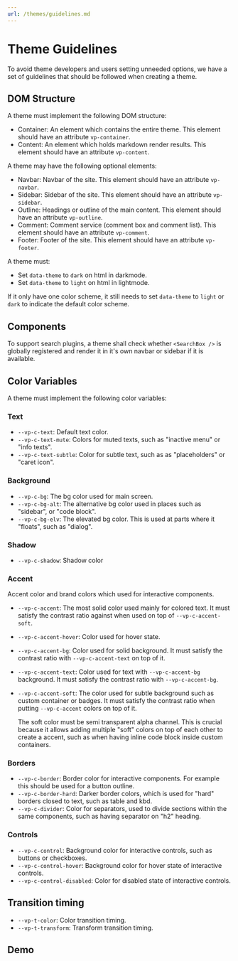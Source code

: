 ```yaml
---
url: /themes/guidelines.md
---
```

# Theme Guidelines

To avoid theme developers and users setting unneeded options, we have a set of guidelines that should be followed when creating a theme.

## DOM Structure

A theme must implement the following DOM structure:

* Container: An element which contains the entire theme. This element should have an attribute `vp-container`.
* Content: An element which holds markdown render results. This element should have an attribute `vp-content`.

A theme may have the following optional elements:

* Navbar: Navbar of the site. This element should have an attribute `vp-navbar`.
* Sidebar: Sidebar of the site. This element should have an attribute `vp-sidebar`.
* Outline: Headings or outline of the main content. This element should have an attribute `vp-outline`.
* Comment: Comment service (comment box and comment list). This element should have an attribute `vp-comment`.
* Footer: Footer of the site. This element should have an attribute `vp-footer`.

A theme must:

* Set `data-theme` to `dark` on html in darkmode.
* Set `data-theme` to `light` on html in lightmode.

If it only have one color scheme, it still needs to set `data-theme` to `light` or `dark` to indicate the default color scheme.

## Components

To support search plugins, a theme shall check whether `<SearchBox />` is globally registered and render it in it's own navbar or sidebar if it is available.

## Color Variables

A theme must implement the following color variables:

### Text

* `--vp-c-text`: Default text color.
* `--vp-c-text-mute`: Colors for muted texts, such as "inactive menu" or "info texts".
* `--vp-c-text-subtle`: Color for subtle text, such as as "placeholders" or "caret icon".

### Background

* `--vp-c-bg`: The bg color used for main screen.
* `--vp-c-bg-alt`: The alternative bg color used in places such as "sidebar", or "code block".
* `--vp-c-bg-elv`: The elevated bg color. This is used at parts where it "floats", such as "dialog".

### Shadow

* `--vp-c-shadow`: Shadow color

### Accent

Accent color and brand colors which used for interactive components.

* `--vp-c-accent`: The most solid color used mainly for colored text. It must satisfy the contrast ratio against when used on top of `--vp-c-accent-soft`.
* `--vp-c-accent-hover`: Color used for hover state.
* `--vp-c-accent-bg`: Color used for solid background. It must satisfy the contrast ratio with `--vp-c-accent-text` on top of it.
* `--vp-c-accent-text`: Color used for text with `--vp-c-accent-bg` background. It must satisfy the contrast ratio with `--vp-c-accent-bg`.
* `--vp-c-accent-soft`: The color used for subtle background such as custom container or badges. It must satisfy the contrast ratio when putting `--vp-c-accent` colors on top of it.

  The soft color must be semi transparent alpha channel. This is crucial because it allows adding multiple "soft" colors on top of each other to create a accent, such as when having inline code block inside custom containers.

### Borders

* `--vp-c-border`: Border color for interactive components. For example this should be used for a button outline.
* `--vp-c-border-hard`: Darker border colors, which is used for "hard" borders closed to text, such as table and kbd.
* `--vp-c-divider`: Color for separators, used to divide sections within the same components, such as having separator on "h2" heading.

### Controls

* `--vp-c-control`: Background color for interactive controls, such as buttons or checkboxes.
* `--vp-c-control-hover`: Background color for hover state of interactive controls.
* `--vp-c-control-disabled`: Color for disabled state of interactive controls.

## Transition timing

* `--vp-t-color`: Color transition timing.
* `--vp-t-transform`: Transform transition timing.

## Demo
